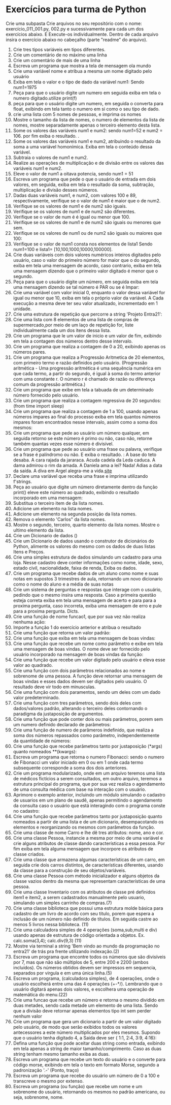 # Exercícios para turma de Python

Crie uma subpasta
Crie arquivos no seu repositório com o nome: exercício_011_001.py, 002.py e
sucessivamente para cada um dos exercícios abaixo. E Execute-os individualmente.
Dentro de cada arquivo insira o exercício abaixo no cabeçalho
(parte "readme" do arquivo).

1. Crie tres tipos variáveis em tipos diferentes.
2. Crie um comentário de no máximo uma linha
3. Crie um comentário de mais de uma linha
4. Escreva um programa que mostra a tela de mensagem ola mundo
5. Crie uma variável nome e atribua a mesma um nome digitado pelo usuário
6. Exiba em tela o valor e o tipo de dado da variável num1: Sendo num1=1975
7. Peça para que o usuário digite um numero em seguida exiba em tela o numero
digitado.utilize print(f)
8. peça para que o usuário digite um numero, em seguida o converta para float,
exibindo em tela tanto o numero em si como o seu tipo de dado.
9. crie uma lista com 5 nomes de pessoas, e imprima os nomes
10. Mostre o tamanho da lista de nomes, o numero de elementos da lista de nomes,
mostre separadamente apenas o terceiro elemento desta lista.
11. Some os valores das variáveis num1 e num2: sendo num1=52 e num2 = 106. por
fim exiba o resultado. .
12. Some os valores das variáveis num1 e num2, atribuindo o resultado da soma a
uma variável homonímica. Exiba em tela o conteúdo dessa variável.
13. Subtraia o valores de num1 e num2.
14. Realize as operações de multiplicação e de divisão entre os valores das
variáveis num1 e num2.
15. Eleve o valor de num1 a oitava potencia, sendo num1 = 51
16. Escreva um programa que pede o que o usuário de entrada em dois valores,
em seguida, exiba em tela o resultado da soma, subtração, multiplicação e
divisão desses números.
17. Dadas duas variáveis num1, e num2, com valores 100 e 89, respectivamente,
verifique se o valor de num1 é maior que o de num2.
18. Verifique se os valores de num1 e de num2 são iguais.
19. Verifique se os valores de num1 e de num2 são diferentes.
20. Verifique se o valor de num é é igual ou menor que 100.
21. Verifique se os valores de num1 e de num2 são iguais ou menores que sem.
22. Verifique se os valores de num1 ou de num2 são iguais ou maiores que 100:
23. Verifique se o valor de num1 consta nos elementos de lista1 Sendo num1=100
e lista1= [10,100,1000,10000,100000].
24. Crie duas variáveis com dois valores numéricos inteiros digitados pelo
usuário, caso o valor do primeiro número for maior que o do segundo, exiba
em tela uma mensagem de acordo, caso contrario, exiba em tela uma mensagem
dizendo que o primeiro valor digitado é menor que o segundo.
25. Peça para que o usuário digite um número, em seguida exiba em tela uma
mensagem dizendo se tal número é PAR ou se é Impar:
26. Crie uma variável com valor inicial 0, enquanto o valor dessa variável
for igual ou menor que 10, exiba em tela o próprio valor da variável. A Cada
execução a mesma deve ter seu valor atualizado, incrementado em 1 unidade.
27. Crie uma estrutura de repetição que percorre a string 'Projeto Entra21':
28. Crie uma lista com 8 elementos de uma lista de compras de supermercado,por
meio de um laço de repetição for, liste individualmente cada um dos itens dessa lista.
29. Crie um programa que le um valor de inicio e um valor de fim, exibindo em
tela a contagem dos números dentro desse intervalo.
30. Crie um programa que realiza a contagem de 0 a 20, exibindo apenas os
números pares.
31. Crie um programa que realiza a Progressão Aritmetica de 20 elementos, com
primeiro termo e razão definidos pelo usuário.  (Progressão aritmética - Uma
progressão aritmética é uma sequência numérica em que cada termo, a partir do
segundo, é igual à soma do termo anterior com uma constante r. O número r é
chamado de razão ou diferença comum da progressão aritmética.)
32. Crie um programa que exibe em tela a tabuada de um determinado número
fornecido pelo usuário.
33. Crie um programa que realiza a contagem regressiva de 20 segundos:
(from time import sleep)
34. Crie um programa que realiza a contagem de 1 a 100, usando apenas números
impares ao final do processo exiba em tela quantos números impares foram
encontrados nesse intervalo, assim como a soma dos mesmos:
35. Crie um programa que pede ao usuário um número qualquer, em seguida retorno
se este número é primo ou não, caso não, retorne também quantas vezes esse
número é divisível.
36. Crie um programa que pede ao usuário uma frase ou palavra, verifique se a
frase é palíndromo ou não. E exiba o resultado. : A base do teto desaba. A cara
rajada da jararaca. Acuda cadela da Leda caduca. A dama admirou o rim da amada.
A Daniela ama a lei? Nada! Adias a data da saída. A diva em Argel alegra-me a
vida.[site](https://www.todamateria.com.br/palindromo/)
37. Declare uma variável que receba uma frase e imprima utilizando f'strings.
38. Peça ao usuário que digite um número diretamente dentro da função print()
eleve este número ao quadrado, exibindo o resultado incorporado em uma mensagem:
39. Substitua o terceiro item de da lista nomes.
40. Adicione um elemento na lista nomes.
41. Adicione um elemento na segunda posição da lista nomes.
42. Remova o elemento 'Carlos" da lista nomes.
43. Mostre o segundo, terceiro, quarto elemento da lista nomes. Mostre o ultimo
elemento da lista.
44. Crie um Dicionario de dados ()
45. Crie um Dicionario de dados usando o construtor de dicionários do Python,
alimente os valores do mesmo com os dados de duas listas Itens e Preços.
46. Crie uma simples estrutura de dados simulando um cadastro para uma loja.
Nesse cadastro deve conter informações como nome, idade, sexo, estado civil,
nacionalidade, faixa de renda, Exiba os dados.
47. Crie um programa que recebe dados de um aluno como nome e suas notas em
supostos 3 trimestres de aula, retornando um novo dicionario como o nome do
aluno e a média de suas notas
48. Crie um sistema de perguntas e respostas que interage com o usuário,
pedindo que o mesmo insira uma resposta. Caso a primeira questão esteja correta
exiba em tela uma mensagem de acerto e para para a proxima pergunta, caso
incorreta, exiba uma mensagem de erro e pule para a proxima pergunta. Dicts.
49. Crie uma função de nome funcao1, que por sua vez não realiza nenhuma ação:
50. Importe a função 1 do exercício anterior e atribua o resultado
51. Crie uma função que retorna um valor padrão:
52. Crie uma função que exiba em tela uma mensagem de boas vindas:
53. Crie uma função que recebe um nome como parâmetro e exibe em tela uma
mensagem de boas vindas. O nome deve ser fornecido pelo usuário incorporado
na mensagem de boas vindas da função:
54. Crie uma função que recebe um valor digitado pelo usuário e eleva esse
valor ao quadrado.
55. Crie uma função com dois parâmetros relacionados ao nome e sobrenome de
uma pessoa. A função deve retornar uma mensagem de boas vindas e esses dados
devem ser digitados pelo usuário. O resultado deve vir todo em minusculas.
56. Crie uma função com dois paramentos, sendo um deles com um dado
valor predeterminado.
57. Crie uma função com tres parâmetros, sendo dois deles com dados/valores
padrão, alterando o terceiro deles contornando o paradigma da
justaposição de argumentos.
58. Crie uma função que pode conter dois ou mais parâmetros, porem sem um
numero definido declarado de parâmetros:
59. Crie uma função de numero de parâmeros indefinido, que realiza a soma dos
números repassados como parâmetro, independentemente da quantidade de números:
60. Crie uma função que recebe parâmetros tanto por justaposição (*args) quanto
nomeados **(kwargs):
61. Escreva um programa que retorna o numero Fibonacci: sendo o numero de
Fibonacci um valor iniciado em 0 ou em 1 onde cada termo subsequente
corresponde a soma dos dois anteriores.
62. Crie um programa modularizado, onde em um arquivo teremos uma lista de
médicos fictícios a serem consultados, em outro arquivo, teremos a estrutura
principal do programa, que por sua vez realiza o agendamento de uma consulta
médica com base na interação com o usuário.
63. Aprimore o exemplo anterior, incluindo um módulo simulando o cadastro de
usuarios em um plano de saudê, apenas permitindo o agendamento da consulta caso
o usuário que está interagindo com o programa conste no cadastro:
64. Crie uma função que recebe parâmetros tanto por justaposição quanto
nomeados a partir de uma lista e de um dicionario, desempacotando os elementos
e reorganizando os mesmos com parâmetros da função.
65. Crie uma classe de nome Carro e lhe dê tres atributos: nome, ano e cor.
66. Crie uma classe Pessoa, instancie a mesma por meio de uma variável e crie
alguns atributos de classe dando características a essa pessoa. Por fim exiba
em tela alguma mensagem que incorpore os atributos de classe criados.
67. Crie uma classe que armazena algumas características de um carro, em
seguida crie dois carros distintos, de características diferentes, usando
da classe para a construção de seu objetos/variáveis.
68. Crie uma classe Pessoa com método inicializador e alguns objetos da classe
vazios dentro da mesma que representam características de uma pessoa.
69. Crie uma classe Inventario com os atributos de classe pré definidos item1 e
item2, a serem cadastrados manualmente pelo usuario, simulando um simples
carrinho de compras.(7)
70. Crie uma classe biblioteca que possui uma estrutura molde básica para
cadastro de um livro de acordo com seu titulo, porem que espera a inclusão de
um número não definido de títulos. Em seguida castre ao menos 5 livros nessa
biblioteca. (11)
71. Crie uma calculadora simples de 4 operações (soma,sub,multi e div) usando
apenas de estrutura de código orientada a objetos. Ex. calc.soma(3,4);
calc.div(9,3) (11)
72. Mostre via terminal a string 'Bem vindo ao mundo da programação no entra21'
de trás pra frente utilizando indexação.(2)
73. Escreva um programa que encontre todos os números que são divisíveis por 7,
mas que não são múltiplos de 5, entre 200 e 2200 (ambos incluídos). Os números
obtidos devem ser impressos em sequencia, separados por virgula e em uma única
linha.(5)
74. Escreva um programa, (calculadora simples), de 4 operações, onde o usuário
escolherá entre uma das 4 operações (+-*/). Lembrando que o usuário digitará
apenas dois valores, e escolhera uma operação de matemática do menu.(22)
75. Crie uma funcao que recebe um número e retorna o mesmo dividido em duas
metades, sendo cada metade um elemento de uma lista. Sendo que a divisão deve
retornar apenas elementos tipo int sem perder nenhum valor
76. Crie um programa que gera um dicionario a partir de um valor digitado pelo
usuário, de modo que serão exibidos todos os valores antecessores a este número
multiplicados por eles mesmos. Supondo que o usuário tenha digitado 4, a Saida
deve ser { 1:1, 2:4, 3:9, 4:16}:
77. Defina uma função que pode aceitar duas string como entrada, exibindo em
tela apenas a string de maior tamanho/comprimento. Caso as duas string tenham
mesmo tamanho exiba as duas.
78. Escreva um programa que recebe um texto do usuário e o converte para código
morse, exibindo em tela o texto em formato Morse, segundo a padronização
'.-' (Ponto, traço)
79. Escreva um programa que recebe do usuário um número de 0 a 100 e transcreve
o mesmo por extenso.
80. Escreva um programa (ou função) que recebe um nome e um sobrenome do
usuário, retornando os mesmos no padrão americano, ou seja, sobrenome, nome.
